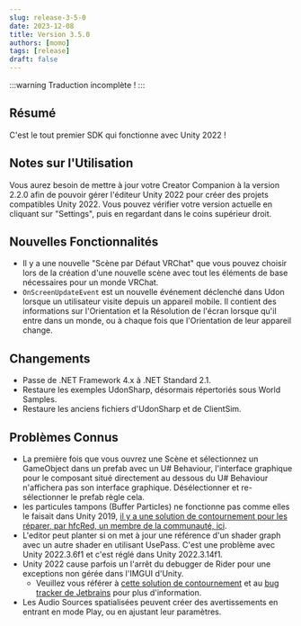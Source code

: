 ```yaml
---
slug: release-3-5-0
date: 2023-12-08
title: Version 3.5.0
authors: [momo]
tags: [release]
draft: false
---
```


:::warning Traduction incomplète !
:::

## Résumé

C'est le tout premier SDK qui fonctionne avec Unity 2022 !

<!--truncate-->

## Notes sur l'Utilisation

Vous aurez besoin de mettre à jour votre Creator Companion à la version 2.2.0 afin de pouvoir gérer l'éditeur Unity 2022 pour créer des projets compatibles Unity 2022. Vous pouvez vérifier votre version actuelle en cliquant sur "Settings", puis en regardant dans le coins supérieur droit.

## Nouvelles Fonctionnalités

* Il y a une nouvelle "Scène par Défaut VRChat" que vous pouvez choisir lors de la création d'une nouvelle scène avec tout les éléments de base nécessaires pour un monde VRChat.
* `OnScreenUpdateEvent` est un nouvelle événement déclenché dans Udon lorsque un utilisateur visite depuis un appareil mobile. Il contient des informations sur l'Orientation et la Résolution de l'écran lorsque qu'il entre dans un monde, ou à chaque fois que l'Orientation de leur appareil change.

## Changements

* Passe de .NET Framework 4.x à .NET Standard 2.1.
* Restaure les exemples UdonSharp, désormais répertoriés sous World Samples.
* Restaure les anciens fichiers d'UdonSharp et de ClientSim.

## Problèmes Connus

* La première fois que vous ouvrez une Scène et sélectionnez un GameObject dans un prefab avec un U# Behaviour, l'interface graphique pour le composant situé directement au dessous du U# Behaviour n'affichera pas son interface graphique. Désélectionner et re-sélectionner le prefab règle cela.
* les particules tampons (Buffer Particles) ne fonctionne pas comme elles le faisait dans Unity 2019, [il y a une solution de contournement pour les réparer, par hfcRed, un membre de la communauté, ici](https://x.com/hfcRedddd/status/1696915379090604179).
* L'editor peut planter si on met à jour une référence d'un shader graph avec un autre shader en utilisant UsePass. C'est une problème avec Unity 2022.3.6f1 et c'est réglé dans Unity 2022.3.14f1.
* Unity 2022 cause parfois un l'arrêt du debugger de Rider pour une exceptions non gérée dans l'IMGUI d'Unity.
	* Veuillez vous référer à [cette solution de contournement](https://forum.unity.com/threads/rider-debugger-breaks-on-unhandled-exception.1135879/#post-7305256) et au [bug tracker de Jetbrains](https://youtrack.jetbrains.com/issue/RIDER-64944) pour plus d'information.
* Les Audio Sources spatialisées peuvent créer des avertissements en entrant en mode Play, ou en ajustant leur paramètres.